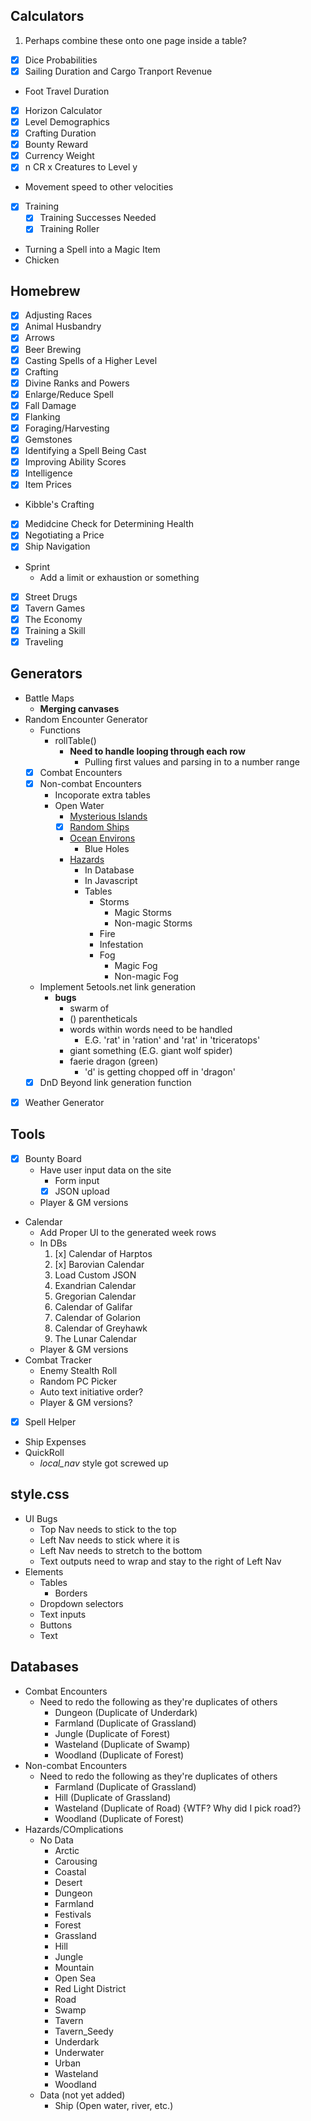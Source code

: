 ## Calculators
1. Perhaps combine these onto one page inside a table?
* [x] Dice Probabilities
* [x] Sailing Duration and Cargo Tranport Revenue
* Foot Travel Duration
* [x] Horizon Calculator
* [x] Level Demographics
* [x] Crafting Duration
* [x] Bounty Reward
* [x] Currency Weight
* [x] n CR x Creatures to Level y
* Movement speed to other velocities
* [x] Training
    * [x] Training Successes Needed
    * [x] Training Roller
* Turning a Spell into a Magic Item
* Chicken

## Homebrew
* [x] Adjusting Races
* [x] Animal Husbandry
* [x] Arrows
* [x] Beer Brewing
* [x] Casting Spells of a Higher Level
* [x] Crafting
* [x] Divine Ranks and Powers
* [x] Enlarge/Reduce Spell
* [x] Fall Damage
* [x] Flanking
* [x] Foraging/Harvesting
* [x] Gemstones
* [x] Identifying a Spell Being Cast
* [x] Improving Ability Scores
* [x] Intelligence
* [x] Item Prices
* Kibble's Crafting
* [x] Medidcine Check for Determining Health
* [x] Negotiating a Price
* [x] Ship Navigation
* Sprint
    * Add a limit or exhaustion or something
* [x] Street Drugs
* [x] Tavern Games
* [x] The Economy
* [x] Training a Skill
* [x] Traveling

## Generators
* Battle Maps
    * **Merging canvases**
* Random Encounter Generator
    * Functions
        * rollTable()
            * **Need to handle looping through each row**
                * Pulling first values and parsing in to a number range
    * [x] Combat Encounters
    * [x] Non-combat Encounters
        * Incoporate extra tables
        * Open Water
            * [Mysterious Islands](https://5e.tools/variantrules.html#mysterious%20islands_gos)
            * [x] [Random Ships](https://5e.tools/variantrules.html#random%20ships_gos)
            * [Ocean Environs](https://5e.tools/variantrules.html#ocean%20environs_gos)
                * Blue Holes
            * [Hazards](https://5e.tools/variantrules.html#travel%20at%20sea_gos)
                * In Database
                * In Javascript
                * Tables
                    * Storms
                        * Magic Storms
                        * Non-magic Storms
                    * Fire
                    * Infestation
                    * Fog
                        * Magic Fog
                        * Non-magic Fog
    * Implement 5etools.net link generation
        * **bugs**
            * swarm of
            * () parentheticals
            * words within words need to be handled
                * E.G. 'rat' in 'ration' and 'rat' in 'triceratops'
            * giant something (E.G. giant wolf spider)
            * faerie dragon (green)
                * 'd' is getting chopped off in 'dragon'
    * [x] DnD Beyond link generation function
* [x] Weather Generator

## Tools
* [x] Bounty Board
    * Have user input data on the site
        * Form input
        * [x] JSON upload
    * Player & GM versions
* Calendar
    * Add Proper UI to the generated week rows
    * In DBs
        1. [x] Calendar of Harptos
        2. [x] Barovian Calendar
        3. Load Custom JSON
        4. Exandrian Calendar
        5. Gregorian Calendar
        6. Calendar of Galifar
        7. Calendar of Golarion
        8. Calendar of Greyhawk
        9. The Lunar Calendar
    * Player & GM versions
* Combat Tracker
    * Enemy Stealth Roll
    * Random PC Picker
    * Auto text initiative order?
    * Player & GM versions?
* [x] Spell Helper
* Ship Expenses
* QuickRoll
    * *local_nav* style got screwed up

## style.css
* UI Bugs
    * Top Nav needs to stick to the top
    * Left Nav needs to stick where it is
    * Left Nav needs to stretch to the bottom
    * Text outputs need to wrap and stay to the right of Left Nav
* Elements
    * Tables
        * Borders
    * Dropdown selectors
    * Text inputs
    * Buttons
    * Text

## Databases
* Combat Encounters
    * Need to redo the following as they're duplicates of others
        * Dungeon (Duplicate of Underdark)
        * Farmland (Duplicate of Grassland)
        * Jungle (Duplicate of Forest)
        * Wasteland (Duplicate of Swamp)
        * Woodland (Duplicate of Forest)
* Non-combat Encounters
    * Need to redo the following as they're duplicates of others
        * Farmland (Duplicate of Grassland)
        * Hill (Duplicate of Grassland)
        * Wasteland (Duplicate of Road) {WTF? Why did I pick road?}
        * Woodland (Duplicate of Forest)
* Hazards/COmplications
    * No Data
        * Arctic
        * Carousing
        * Coastal
        * Desert
        * Dungeon
        * Farmland
        * Festivals
        * Forest
        * Grassland
        * Hill
        * Jungle
        * Mountain
        * Open Sea
        * Red Light District
        * Road
        * Swamp
        * Tavern
        * Tavern_Seedy
        * Underdark
        * Underwater
        * Urban
        * Wasteland
        * Woodland
    * Data (not yet added)
        * Ship (Open water, river, etc.)
